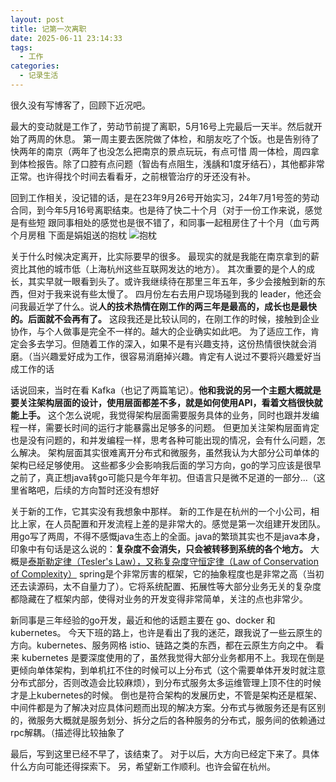 ```yaml
---
layout: post
title: 记第一次离职
date: 2025-06-11 23:14:33
tags:
  - 工作
categories:
  - 记录生活
---
```


很久没有写博客了，回顾下近况吧。

最大的变动就是工作了，劳动节前提了离职，5月16号上完最后一天半。然后就开始了两周的休息。
第一周主要去医院做了体检，和朋友吃了个饭。也是告别待了快两年的南京（两年了也没怎么把南京的景点玩玩，有点可惜
周一体检，周四拿到体检报告。除了口腔有点问题（智齿有点阻生，浅龋和1度牙结石），其他都非常正常。也许得找个时间去看看牙，之前根管治疗的牙还没有补。

回到工作相关，没记错的话，是在23年9月26号开始实习，24年7月1号签的劳动合同，到今年5月16号离职结束。也是待了快二十个月（对于一份工作来说，感觉是有些短
跟同事相处的感觉也是很不错了，和同事一起租房住了十个月（血亏两个月房租
下面是娟姐送的抱枕
![抱枕](https://cooooing.github.io/images/记录生活/记第一次离职/抱枕.jpg)

关于什么时候决定离开，比实际要早的很多。
最现实的就是我能在南京拿到的薪资比其他的城市低（上海杭州这些互联网发达的地方）。
其次重要的是个人的成长，其实早就一眼看到头了。或许我继续待在那里三年五年，多少会接触到新的东西，但对于我来说有些太慢了。
四月份左右去用户现场碰到我的 leader，他还会问我最近学了什么。说**人的技术热情在刚工作的两三年是最高的，成长也是最快的。后面就不会再有了。**
这段我还是比较认同的，在刚工作的时候，接触到企业协作，与个人做事是完全不一样的。越大的企业确实如此吧。
为了适应工作，肯定会多去学习。但随着工作的深入，如果不是有兴趣支持，这份热情很快就会消磨。（当兴趣爱好成为工作，很容易消磨掉兴趣。肯定有人说过不要将兴趣爱好当成工作的话

话说回来，当时在看 Kafka（也记了两篇笔记）。**他和我说的另一个主题大概就是要关注架构层面的设计，使用层面都差不多，就是如何使用API，看着文档很快就能上手。**
这个怎么说呢，我觉得架构层面需要服务具体的业务，同时也跟并发编程一样，需要长时间的运行才能暴露出足够多的问题。
但更加关注架构层面肯定也是没有问题的，和并发编程一样，思考各种可能出现的情况，会有什么问题，怎么解决。
架构层面其实很难离开分布式和微服务，虽然我认为大部分公司单体的架构已经足够使用。
这些都多少会影响我后面的学习方向，go的学习应该是很早之前了，真正想java转go可能只是今年年初。但语言只是微不足道的一部分...（这里省略吧，后续的方向暂时还没有想好

关于新的工作，它其实没有我想象中那样。
新的工作是在杭州的一个小公司，相比上家，在人员配置和开发流程上差的是非常大的。感觉是第一次组建开发团队。
用go写了两周，不得不感慨java生态上的全面。java的繁琐其实也不是java本身，印象中有句话是这么说的：**复杂度不会消失，只会被转移到系统的各个地方。**
大概是[泰斯勒定律（Tesler's Law），又称复杂度守恒定律（Law of Conservation of Complexity）](https://en.wikipedia.org/wiki/Law_of_conservation_of_complexity)
spring是个非常厉害的框架，它的抽象程度也是非常之高（当初还去读源码，太不自量力了）。它将系统配置、拓展性等大部分业务无关的复杂度都隐藏在了框架内部，使得对业务的开发变得非常简单，关注的点也非常少。

新同事是三年经验的go开发，最近和他的话题主要在 go、docker 和 kubernetes。
今天下班的路上，也许是看出了我的迷茫，跟我说了一些云原生的方向。kubernetes、服务网格 istio、链路之类的东西，都在云原生方向之中。
看来 kubernetes 是要深度使用的了，虽然我觉得大部分业务都用不上。我现在倒是更倾向单体架构，到单机扛不住的时候可以上分布式（这个需要单体开发时就注意分布式部分，否则改造会比较麻烦），到分布式服务太多运维管理上顶不住的时候才是上kubernetes的时候。
倒也是符合架构的发展历史，不管是架构还是框架、中间件都是为了解决对应具体问题而出现的解决方案。分布式与微服务还是有区别的，微服务大概就是服务划分、拆分之后的各种服务的分布式，服务间的依赖通过rpc解耦。（描述得比较抽象了

最后，写到这里已经不早了，该结束了。
对于以后，大方向已经定下来了。具体什么方向可能还得探索下。
另，希望新工作顺利。也许会留在杭州。
